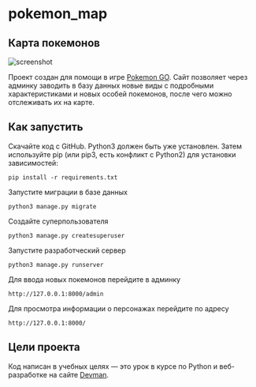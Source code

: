 # pokemon_map

## Карта покемонов

![screenshot](https://dvmn.org/filer/canonical/1563275070/172/)

 Проект создан для помощи в игре [Pokemon GO](https://www.pokemongo.com/en-us/). Сайт позволяет через админку заводить в базу данных новые виды с подробными характеристиками и новых особей покемонов, после чего можно отслеживать их на карте.
## Как запустить

Скачайте код с GitHub. Python3 должен быть уже установлен. Затем используйте pip (или pip3, есть конфликт с Python2) для установки зависимостей:

```
pip install -r requirements.txt
```

Запустите миграции в базе данных

```
python3 manage.py migrate
```

Создайте суперпользователя

```
python3 manage.py createsuperuser
```

Запустите разработческий сервер

```
python3 manage.py runserver
```

Для ввода новых покемонов перейдите в админку

```
http://127.0.0.1:8000/admin
```

Для просмотра информации о персонажах перейдите по адресу

```
http://127.0.0.1:8000/
```

## Цели проекта

Код написан в учебных целях — это урок в курсе по Python и веб-разработке на сайте [Devman](https://dvmn.org).
